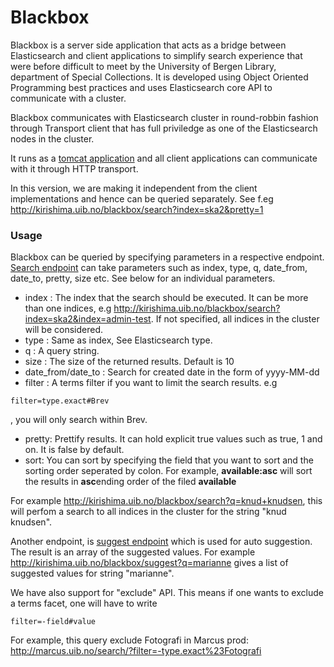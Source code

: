 # Blackbox #

Blackbox is a server side application that acts as a bridge between Elasticsearch and client applications to simplify search experience that were before difficult to meet by the University of Bergen Library, department of Special Collections. It is developed using Object Oriented Programming best practices and uses Elasticsearch core API to communicate with a cluster.

Blackbox communicates with Elasticsearch cluster in round-robbin fashion through Transport client that has full priviledge as one of the Elasticsearch nodes in the cluster. 

It runs as a [tomcat application](http://kirishima.uib.no/blackbox) and all client applications can communicate with it through HTTP transport.

In this version, we are making it independent from the client implementations and hence can be queried separately. See f.eg http://kirishima.uib.no/blackbox/search?index=ska2&pretty=1

### Usage ###
Blackbox can be queried by specifying parameters in a respective endpoint.
[Search endpoint](http://kirishima.uib.no/blackbox/search) can take parameters such as index, type, q, date_from, date_to, pretty, size etc. See below for an individual parameters.

* index : The index that the search should be executed. It can be more than one indices, e.g
http://kirishima.uib.no/blackbox/search?index=ska2&index=admin-test. If not specified, all indices in the cluster will be considered.
* type : Same as index, See Elasticsearch type.
* q : A query string. 
* size : The size of the returned results. Default is 10
* date_from/date_to : Search for created date in the form of yyyy-MM-dd
* filter : A terms filter if you want to limit the search results. e.g 
```
filter=type.exact#Brev
```
, you will only search within Brev.
* pretty: Prettify results. It can hold explicit true values such as true, 1 and on. It is false by default.
* sort: You can sort by specifying the field that you want to sort and the sorting order seperated by colon. For example, **available:asc** will sort the results in **asc**ending order of the filed **available**

For example http://kirishima.uib.no/blackbox/search?q=knud+knudsen, this will perfom a search to all indices in the cluster for the string "knud knudsen".

Another endpoint, is [suggest endpoint](http://kirishima.uib.no/blackbox/suggest) which is used for auto suggestion. The result is an array of the suggested values. For example http://kirishima.uib.no/blackbox/suggest?q=marianne gives a list of suggested values for string "marianne".


We have also support for "exclude" API. This means if one wants to exclude a terms facet, one will have to write 
```
filter=-field#value
```
For example, this query exclude Fotografi in Marcus prod: http://marcus.uib.no/search/?filter=-type.exact%23Fotografi